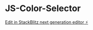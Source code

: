 # JS-Color-Selector

[Edit in StackBlitz next generation editor ⚡️](https://stackblitz.com/~/github.com/muhammadrizwan82/JS-Color-Selector)
